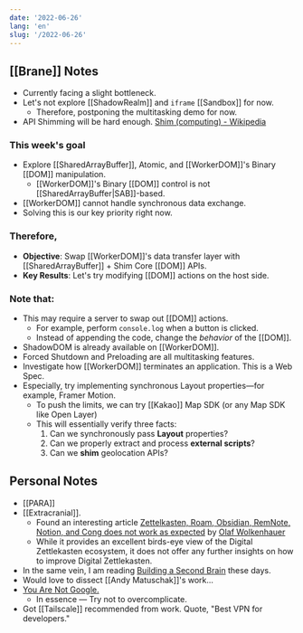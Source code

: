 ```yaml
---
date: '2022-06-26'
lang: 'en'
slug: '/2022-06-26'
---
```


## [[Brane]] Notes

- Currently facing a slight bottleneck.
- Let's not explore [[ShadowRealm]] and `iframe` [[Sandbox]] for now.
  - Therefore, postponing the multitasking demo for now.
- API Shimming will be hard enough. [Shim \(computing\) - Wikipedia](<https://en.wikipedia.org/wiki/Shim_(computing)>)

### This week's goal

- Explore [[SharedArrayBuffer]], Atomic, and [[WorkerDOM]]'s Binary [[DOM]] manipulation.
  - [[WorkerDOM]]'s Binary [[DOM]] control is not [[SharedArrayBuffer|SAB]]-based.
- [[WorkerDOM]] cannot handle synchronous data exchange.
- Solving this is our key priority right now.

### Therefore,

- **Objective**: Swap [[WorkerDOM]]'s data transfer layer with [[SharedArrayBuffer]] + Shim Core [[DOM]] APIs.
- **Key Results**: Let's try modifying [[DOM]] actions on the host side.

### Note that:

- This may require a server to swap out [[DOM]] actions.
  - For example, perform `console.log` when a button is clicked.
  - Instead of appending the code, change the _behavior_ of the [[DOM]].
- ShadowDOM is already available on [[WorkerDOM]].
- Forced Shutdown and Preloading are all multitasking features.
- Investigate how [[WorkerDOM]] terminates an application. This is a Web Spec.
- Especially, try implementing synchronous Layout properties—for example, Framer Motion.
  - To push the limits, we can try [[Kakao]] Map SDK (or any Map SDK like Open Layer)
  - This will essentially verify three facts:
    1. Can we synchronously pass **Layout** properties?
    2. Can we properly extract and process **external scripts**?
    3. Can we **shim** geolocation APIs?

## Personal Notes

- [[PARA]]
- [[Extracranial]].
  - Found an interesting article [Zettelkasten, Roam, Obsidian, RemNote, Notion, and Cong does not work as expected](https://agenda.community/t/zettelkasten-roam-obsidian-remnote-notion-and-cong-does-not-work-as-expected/71102) by [Olaf Wolkenhauer](https://agenda.community/u/olaf.wolkenhauer)
  - While it provides an excellent birds-eye view of the Digital Zettlekasten ecosystem, it does not offer any further insights on how to improve Digital Zettlekasten.
- In the same vein, I am reading [Building a Second Brain](https://www.buildingasecondbrain.com/book) these days.
- Would love to dissect [[Andy Matuschak]]'s work...
- [You Are Not Google.](https://blog.bradfieldcs.com/you-are-not-google-84912cf44afb)
  - In essence — Try not to overcomplicate.
- Got [[Tailscale]] recommended from work. Quote, "Best VPN for developers."
